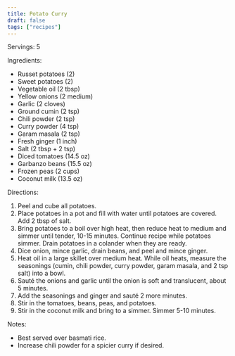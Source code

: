 ```yaml
---
title: Potato Curry
draft: false
tags: ["recipes"]
---
```


Servings: 5

Ingredients:
- Russet potatoes (2)
- Sweet potatoes (2)
- Vegetable oil (2 tbsp)
- Yellow onions (2 medium)
- Garlic (2 cloves)
- Ground cumin (2 tsp)
- Chili powder (2 tsp)
- Curry powder (4 tsp)
- Garam masala (2 tsp)
- Fresh ginger (1 inch)
- Salt (2 tbsp + 2 tsp)
- Diced tomatoes (14.5 oz)
- Garbanzo beans (15.5 oz)
- Frozen peas (2 cups)
- Coconut milk (13.5 oz)

Directions:
1) Peel and cube all potatoes.
2) Place potatoes in a pot and fill with water until potatoes are covered. Add 2 tbsp of salt.
3) Bring potatoes to a boil over high heat, then reduce heat to medium and simmer until tender, 10-15 minutes. Continue recipe while potatoes simmer. Drain potatoes in a colander when they are ready.
4) Dice onion, mince garlic, drain beans, and peel and mince ginger.
5) Heat oil in a large skillet over medium heat. While oil heats, measure the seasonings (cumin, chili powder, curry powder, garam masala, and 2 tsp salt) into a bowl.
6) Sauté the onions and garlic until the onion is soft and translucent, about 5 minutes.
7) Add the seasonings and ginger and sauté 2 more minutes.
8) Stir in the tomatoes, beans, peas, and potatoes.
9) Stir in the coconut milk and bring to a simmer. Simmer 5-10 minutes.

Notes:
- Best served over basmati rice.
- Increase chili powder for a spicier curry if desired.
